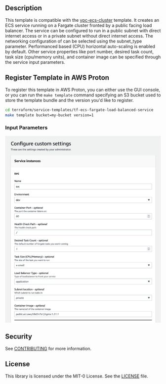 ## Description

This template is compatible with the [vpc-ecs-cluster](../../environment-templates/vpc-ecs-cluster/README.md) template. It creates an ECS service running on a Fargate cluster fronted by a public facing load balancer. The service can be configured to run in a public subnet with direct internet access or in a private subnet without direct internet access. The networking configuration of can be selected using the subnet_type parameter. Performanced based (CPU) horizontal auto-scaling is enabled by default. Other service properties like port number, desired task count, task size (cpu/memory units), and container image can be specified through the service input parameters.

## Register Template in AWS Proton

To register this template in AWS Proton, you can either use the GUI console, or you can run the `make template` command specifying an S3 bucket used to store the template bundle and the version you'd like to register.

```sh
cd terraform/service-templates/tf-ecs-fargate-load-balanced-service
make template bucket=my-bucket version=1
```

### Input Parameters

![input](./input.png)

## Security

See [CONTRIBUTING](../../CONTRIBUTING.md#security-issue-notifications) for more information.

## License

This library is licensed under the MIT-0 License. See the [LICENSE](../../LICENSE) file.
